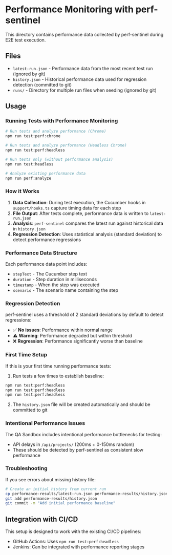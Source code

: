 # Performance Monitoring with perf-sentinel

This directory contains performance data collected by perf-sentinel during E2E test execution.

## Files

- `latest-run.json` - Performance data from the most recent test run (ignored by git)
- `history.json` - Historical performance data used for regression detection (committed to git)
- `runs/` - Directory for multiple run files when seeding (ignored by git)

## Usage

### Running Tests with Performance Monitoring

```bash
# Run tests and analyze performance (Chrome)
npm run test:perf:chrome

# Run tests and analyze performance (Headless Chrome)
npm run test:perf:headless

# Run tests only (without performance analysis)
npm run test:headless

# Analyze existing performance data
npm run perf:analyze
```

### How it Works

1. **Data Collection**: During test execution, the Cucumber hooks in `support/hooks.ts` capture timing data for each step
2. **File Output**: After tests complete, performance data is written to `latest-run.json`
3. **Analysis**: `perf-sentinel` compares the latest run against historical data in `history.json`
4. **Regression Detection**: Uses statistical analysis (standard deviation) to detect performance regressions

### Performance Data Structure

Each performance data point includes:
- `stepText` - The Cucumber step text
- `duration` - Step duration in milliseconds
- `timestamp` - When the step was executed
- `scenario` - The scenario name containing the step

### Regression Detection

perf-sentinel uses a threshold of 2 standard deviations by default to detect regressions:
- ✅ **No issues**: Performance within normal range
- ⚠️  **Warning**: Performance degraded but within threshold
- ❌ **Regression**: Performance significantly worse than baseline

### First Time Setup

If this is your first time running performance tests:

1. Run tests a few times to establish baseline:
```bash
npm run test:perf:headless
npm run test:perf:headless
npm run test:perf:headless
```

2. The `history.json` file will be created automatically and should be committed to git

### Intentional Performance Issues

The QA Sandbox includes intentional performance bottlenecks for testing:
- API delays in `/api/projects/` (200ms + 0-150ms random)
- These should be detected by perf-sentinel as consistent slow performance

### Troubleshooting

If you see errors about missing history file:
```bash
# Create an initial history from current run
cp performance-results/latest-run.json performance-results/history.json
git add performance-results/history.json
git commit -m "Add initial performance baseline"
```

## Integration with CI/CD

This setup is designed to work with the existing CI/CD pipelines:
- GitHub Actions: Uses `npm run test:perf:headless`
- Jenkins: Can be integrated with performance reporting stages 